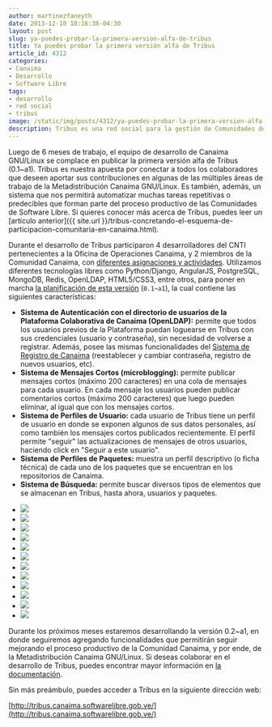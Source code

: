 ```yaml
---
author: martinezfaneyth
date: 2013-12-10 18:16:38-04:30
layout: post
slug: ya-puedes-probar-la-primera-version-alfa-de-tribus
title: Ya puedes probar la primera versión alfa de Tribus
article_id: 4312
categories:
- Canaima
- Desarrollo
- Software Libre
tags:
- desarrollo
- red social
- tribus
image: /static/img/posts/4312/ya-puedes-probar-la-primera-version-alfa-de-tribus__1.jpg
description: Tribus es una red social para la gestión de Comunidades de Software Libre.
---
```


Luego de 6 meses de trabajo, el equipo de desarrollo de Canaima GNU/Linux se complace en publicar la primera versión alfa de Tribus (0.1~a1). Tribus es nuestra apuesta por conectar a todos los colaboradores que deseen aportar sus contribuciones en algunas de las múltiples áreas de trabajo de la Metadistribución Canaima GNU/Linux. Es también, además, un sistema que nos permitirá automatizar muchas tareas repetitivas o predecibles que forman parte del proceso productivo de las Comunidades de Software Libre. Si quieres conocer más acerca de Tribus, puedes leer un [artículo anterior]({{ site.url }}/tribus-concretando-el-esquema-de-participacion-comunitaria-en-canaima.html).

Durante el desarrollo de Tribus participaron 4 desarrolladores del CNTI pertenecientes a la Oficina de Operaciones Canaima, y 2 miembros de la Comunidad Canaima, con [diferentes asignaciones y actividades](http://github.com/CanaimaGNULinux/tribus/graphs/contributors). Utilizamos diferentes tecnologías libres como Python/Django, AngularJS, PostgreSQL, MongoDB, Redis, OpenLDAP, HTML5/CSS3, entre otros, para poner en marcha [la planificación de esta versión](http://github.com/CanaimaGNULinux/tribus/issues/milestones) (`0.1~a1`), la cual contiene las siguientes características:

* **Sistema de Autenticación con el directorio de usuarios de la Plataforma Colaborativa de Canaima (OpenLDAP):** permite que todos los usuarios previos de la Plataforma puedan loguearse en Tribus con sus credenciales (usuario y contraseña), sin necesidad de volverse a registrar. Además, posee las mismas funcionalidades del [Sistema de Registro de Canaima](http://registro.canaima.softwarelibre.gob.ve/) (reestablecer y cambiar contraseña, registro de nuevos usuarios, etc).
* **Sistema de Mensajes Cortos (microblogging):** permite publicar mensajes cortos (máximo 200 caracteres) en una cola de mensajes para cada usuario. En cada mensaje los usuarios pueden publicar comentarios cortos (máximo 200 caracteres) que luego pueden eliminar, al igual que con los mensajes cortos.
* **Sistema de Perfiles de Usuario:** cada usuario de Tribus tiene un perfil de usuario en donde se exponen algunos de sus datos personales, así como también los mensajes cortos publicados recientemente. El perfil permite "seguir" las actualizaciones de mensajes de otros usuarios, haciendo click en "Seguir a este usuario".
* **Sistema de Perfiles de Paquetes:** muestra un perfil descriptivo (o ficha técnica) de cada uno de los paquetes que se encuentran en los repositorios de Canaima.
* **Sistema de Búsqueda:** permite buscar diversos tipos de elementos que se almacenan en Tribus, hasta ahora, usuarios y paquetes.

<div class="picasa">
    <ul class="picasa-album">
        <li class="picasa-image">
            <a class="picasa-image-large" href="http://huntingbears.com.ve/static/img/posts/4312/ya-puedes-probar-la-primera-version-alfa-de-tribus__2.jpg">
                <img class="picasa-image-thumb" src="http://huntingbears.com.ve/static/img/posts/4312/ya-puedes-probar-la-primera-version-alfa-de-tribus__3.jpg">
            </a>
        </li>
        <li class="picasa-image">
            <a class="picasa-image-large" href="http://huntingbears.com.ve/static/img/posts/4312/ya-puedes-probar-la-primera-version-alfa-de-tribus__4.jpg">
                <img class="picasa-image-thumb" src="http://huntingbears.com.ve/static/img/posts/4312/ya-puedes-probar-la-primera-version-alfa-de-tribus__5.jpg">
            </a>
        </li>
        <li class="picasa-image">
            <a class="picasa-image-large" href="http://huntingbears.com.ve/static/img/posts/4312/ya-puedes-probar-la-primera-version-alfa-de-tribus__6.jpg">
                <img class="picasa-image-thumb" src="http://huntingbears.com.ve/static/img/posts/4312/ya-puedes-probar-la-primera-version-alfa-de-tribus__7.jpg">
            </a>
        </li>
        <li class="picasa-image">
            <a class="picasa-image-large" href="http://huntingbears.com.ve/static/img/posts/4312/ya-puedes-probar-la-primera-version-alfa-de-tribus__8.jpg">
                <img class="picasa-image-thumb" src="http://huntingbears.com.ve/static/img/posts/4312/ya-puedes-probar-la-primera-version-alfa-de-tribus__9.jpg">
            </a>
        </li>
        <li class="picasa-image">
            <a class="picasa-image-large" href="http://huntingbears.com.ve/static/img/posts/4312/ya-puedes-probar-la-primera-version-alfa-de-tribus__10.jpg">
                <img class="picasa-image-thumb" src="http://huntingbears.com.ve/static/img/posts/4312/ya-puedes-probar-la-primera-version-alfa-de-tribus__11.jpg">
            </a>
        </li>
        <li class="picasa-image">
            <a class="picasa-image-large" href="http://huntingbears.com.ve/static/img/posts/4312/ya-puedes-probar-la-primera-version-alfa-de-tribus__12.jpg">
                <img class="picasa-image-thumb" src="http://huntingbears.com.ve/static/img/posts/4312/ya-puedes-probar-la-primera-version-alfa-de-tribus__13.jpg">
            </a>
        </li>
        <li class="picasa-image">
            <a class="picasa-image-large" href="http://huntingbears.com.ve/static/img/posts/4312/ya-puedes-probar-la-primera-version-alfa-de-tribus__14.jpg">
                <img class="picasa-image-thumb" src="http://huntingbears.com.ve/static/img/posts/4312/ya-puedes-probar-la-primera-version-alfa-de-tribus__15.jpg">
            </a>
        </li>
        <li class="picasa-image">
            <a class="picasa-image-large" href="http://huntingbears.com.ve/static/img/posts/4312/ya-puedes-probar-la-primera-version-alfa-de-tribus__16.jpg">
                <img class="picasa-image-thumb" src="http://huntingbears.com.ve/static/img/posts/4312/ya-puedes-probar-la-primera-version-alfa-de-tribus__17.jpg">
            </a>
        </li>
        <li class="picasa-image">
            <a class="picasa-image-large" href="http://huntingbears.com.ve/static/img/posts/4312/ya-puedes-probar-la-primera-version-alfa-de-tribus__18.jpg">
                <img class="picasa-image-thumb" src="http://huntingbears.com.ve/static/img/posts/4312/ya-puedes-probar-la-primera-version-alfa-de-tribus__19.jpg">
            </a>
        </li>
        <li class="picasa-image">
            <a class="picasa-image-large" href="http://huntingbears.com.ve/static/img/posts/4312/ya-puedes-probar-la-primera-version-alfa-de-tribus__20.jpg">
                <img class="picasa-image-thumb" src="http://huntingbears.com.ve/static/img/posts/4312/ya-puedes-probar-la-primera-version-alfa-de-tribus__21.jpg">
            </a>
        </li>
        <li class="picasa-image">
            <a class="picasa-image-large" href="http://huntingbears.com.ve/static/img/posts/4312/ya-puedes-probar-la-primera-version-alfa-de-tribus__22.jpg">
                <img class="picasa-image-thumb" src="http://huntingbears.com.ve/static/img/posts/4312/ya-puedes-probar-la-primera-version-alfa-de-tribus__23.jpg">
            </a>
        </li>
        <li class="picasa-image">
            <a class="picasa-image-large" href="http://huntingbears.com.ve/static/img/posts/4312/ya-puedes-probar-la-primera-version-alfa-de-tribus__24.jpg">
                <img class="picasa-image-thumb" src="http://huntingbears.com.ve/static/img/posts/4312/ya-puedes-probar-la-primera-version-alfa-de-tribus__25.jpg">
            </a>
        </li>
    </ul>
</div>

Durante los próximos meses estaremos desarrollando la versión 0.2~a1, en donde seguiremos agregando funcionalidades que permitirán seguir mejorando el proceso productivo de la Comunidad Canaima, y por ende, de la Metadistribución Canaima GNU/Linux. Si deseas colaborar en el desarrollo de Tribus, puedes encontrar mayor información en [la documentación](http://tribus.readthedocs.org/).

Sin más preámbulo, puedes acceder a Tribus en la siguiente dirección web:

[http://tribus.canaima.softwarelibre.gob.ve/](http://tribus.canaima.softwarelibre.gob.ve/)
